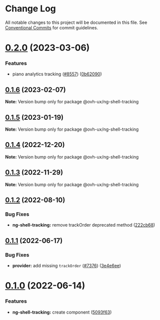 # Change Log

All notable changes to this project will be documented in this file.
See [Conventional Commits](https://conventionalcommits.org) for commit guidelines.

# [0.2.0](https://github.com/ovh/manager/compare/@ovh-ux/ng-shell-tracking@0.1.6...@ovh-ux/ng-shell-tracking@0.2.0) (2023-03-06)


### Features

* piano analytics tracking ([#8557](https://github.com/ovh/manager/issues/8557)) ([0b62090](https://github.com/ovh/manager/commit/0b620907c48aea25bd7e43cca39cb6d81863b05d))





## [0.1.6](https://github.com/ovh/manager/compare/@ovh-ux/ng-shell-tracking@0.1.5...@ovh-ux/ng-shell-tracking@0.1.6) (2023-02-07)

**Note:** Version bump only for package @ovh-ux/ng-shell-tracking





## [0.1.5](https://github.com/ovh/manager/compare/@ovh-ux/ng-shell-tracking@0.1.4...@ovh-ux/ng-shell-tracking@0.1.5) (2023-01-19)

**Note:** Version bump only for package @ovh-ux/ng-shell-tracking





## [0.1.4](https://github.com/ovh/manager/compare/@ovh-ux/ng-shell-tracking@0.1.3...@ovh-ux/ng-shell-tracking@0.1.4) (2022-12-20)

**Note:** Version bump only for package @ovh-ux/ng-shell-tracking





## [0.1.3](https://github.com/ovh/manager/compare/@ovh-ux/ng-shell-tracking@0.1.2...@ovh-ux/ng-shell-tracking@0.1.3) (2022-11-29)

**Note:** Version bump only for package @ovh-ux/ng-shell-tracking





## [0.1.2](https://github.com/ovh/manager/compare/@ovh-ux/ng-shell-tracking@0.1.1...@ovh-ux/ng-shell-tracking@0.1.2) (2022-08-10)


### Bug Fixes

* **ng-shell-tracking:** remove trackOrder deprecated method ([222cb68](https://github.com/ovh/manager/commit/222cb68c44b922454f7aa48ad061f4e6b2f72a7a))



## [0.1.1](https://github.com/ovh/manager/compare/@ovh-ux/ng-shell-tracking@0.1.0...@ovh-ux/ng-shell-tracking@0.1.1) (2022-06-17)


### Bug Fixes

* **provider:** add missing `trackOrder` ([#7376](https://github.com/ovh/manager/issues/7376)) ([3e4e6ee](https://github.com/ovh/manager/commit/3e4e6eed6a30973e2062ba2789e225723a98d078))



# [0.1.0](https://github.com/ovh/manager/compare/@ovh-ux/ng-shell-tracking@0.0.0...@ovh-ux/ng-shell-tracking@0.1.0) (2022-06-14)


### Features

* **ng-shell-tracking:** create component ([5093f63](https://github.com/ovh/manager/commit/5093f636c710e006ec67bdf5f5197e51f555616d))
